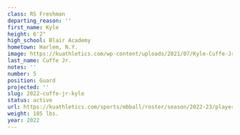 ```yaml
---
class: RS Freshman
departing_reason: ''
first_name: Kyle
height: 6'2"
high_school: Blair Academy
hometown: Harlem, N.Y.
image: https://kuathletics.com/wp-content/uploads/2021/07/Kyle-Cuffe-Jr.-5-600x500.jpg
last_name: Cuffe Jr.
notes: ''
number: 5
position: Guard
projected: ''
slug: 2022-cuffe-jr-kyle
status: active
url: https://kuathletics.com/sports/mbball/roster/season/2022-23/player/kyle-cuffe-jr/
weight: 185 lbs.
year: 2022
---
```

